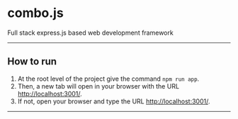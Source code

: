 # combo.js
Full stack express.js based web development framework

---

## How to run

1. At the root level of the project give the command `npm run app`.
2. Then, a new tab will open in your browser with the URL [http://localhost:3001/](http://localhost:3001/).
3. If not, open your browser and type the URL [http://localhost:3001/](http://localhost:3001/).

---

